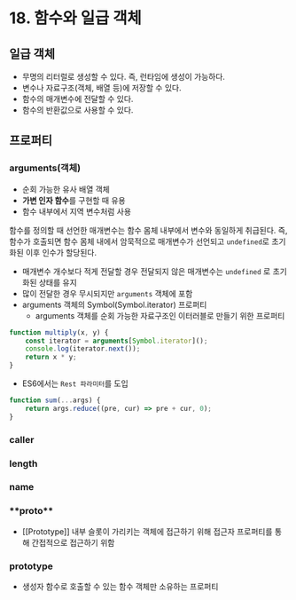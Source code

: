 # 18. 함수와 일급 객체

## 일급 객체

- 무명의 리터럴로 생성할 수 있다. 즉, 런타임에 생성이 가능하다.
- 변수나 자료구조(객체, 배열 등)에 저장할 수 있다.
- 함수의 매개변수에 전달할 수 있다.
- 함수의 반환값으로 사용할 수 있다.

## 프로퍼티

### arguments(객체)

- 순회 가능한 유사 배열 객체
- **가변 인자 함수**를 구현할 때 유용
- 함수 내부에서 지역 변수처럼 사용

함수를 정의할 때 선언한 매개변수는 함수 몸체 내부에서 변수와 동일하게 취급된다. 즉, 함수가 호출되면 함수 몸체 내에서 암묵적으로 매개변수가 선언되고 `undefined`로 초기화된 이후 인수가 할당된다.

- 매개변수 개수보다 적게 전달할 경우 전달되지 않은 매개변수는 `undefined` 로 초기화된 상태를 유지
- 많이 전달한 경우 무시되지만 `arguments` 객체에 포함
- arguments 객체의 Symbol(Symbol.iterator) 프로퍼티
    - arguments 객체를 순회 가능한 자료구조인 이터러블로 만들기 위한 프로퍼티

```jsx
function multiply(x, y) {
	const iterator = arguments[Symbol.iterator]();
	console.log(iterator.next());
	return x * y;
}
```

- ES6에서는 `Rest 파라미터`를 도입

```jsx
function sum(...args) {
	return args.reduce((pre, cur) => pre + cur, 0);
}
```

### caller

### length

### name

### __**proto__**

- [[Prototype]] 내부 슬롯이 가리키는 객체에 접근하기 위해 접근자 프로퍼티를 통해 간접적으로 접근하기 위함

### prototype

- 생성자 함수로 호출할 수 있는 함수 객체만 소유하는 프로퍼티